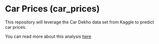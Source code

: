 # Car Prices (car_prices)

This repository will leverage the Car Dekho data set from Kaggle to predict car prices.

You can read more about this analysis [here]()
